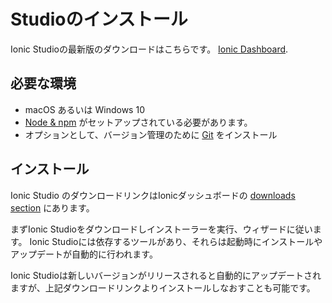 # Studioのインストール

Ionic Studioの最新版のダウンロードはこちらです。 [Ionic Dashboard](https://dashboard.ionicframework.com/personal/downloads).

## 必要な環境

* macOS あるいは Windows 10
* [Node &amp; npm](../../intro/environment.md#node-npm) がセットアップされている必要があります。
* オプションとして、バージョン管理のために [Git](../../intro/environment.md#git) をインストール

## インストール

Ionic Studio のダウンロードリンクはIonicダッシュボードの [downloads section](https://dashboard.ionicframework.com/personal/downloads) にあります。

まずIonic Studioをダウンロードしインストーラーを実行、ウィザードに従います。 Ionic Studioには依存するツールがあり、それらは起動時にインストールやアップデートが自動的に行われます。

Ionic Studioは新しいバージョンがリリースされると自動的にアップデートされますが、上記ダウンロードリンクよりインストールしなおすことも可能です。

